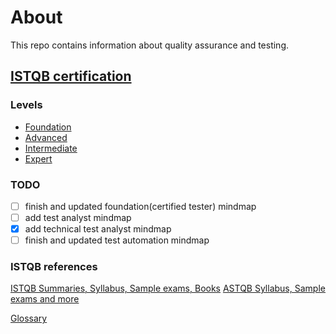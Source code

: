 # About

This repo contains information about quality assurance and testing.

## [ISTQB certification](http://www.istqb.org)


### Levels
- [Foundation](istqb/foundation)
- [Advanced](istqb/advanced)
- [Intermediate](istqb/intermediate)
- [Expert](istqb/expert)

### TODO
- [ ] finish and updated foundation(certified tester) mindmap
- [ ] add test analyst mindmap
- [x] add technical test analyst mindmap
- [ ] finish and updated test automation mindmap

### ISTQB references

[ISTQB Summaries, Syllabus, Sample exams, Books](http://www.istqb.org/downloads.html)
[ASTQB Syllabus, Sample exams and more](https://www.astqb.org/get-certified/istqb-syllabi-the-istqb-software-tester-certification-body-of-knowledge/)

[Glossary](http://astqb.org/glossary/)
